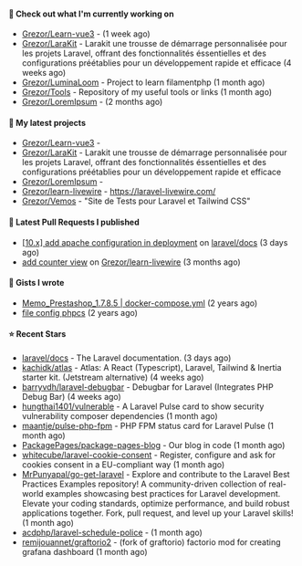 #### 👷 Check out what I'm currently working on

- [Grezor/Learn-vue3](https://github.com/Grezor/Learn-vue3) -  (1 week ago)
- [Grezor/LaraKit](https://github.com/Grezor/LaraKit) - Larakit une trousse de démarrage personnalisée pour les projets Laravel, offrant des fonctionnalités éssentielles et des configurations préétablies pour un développement rapide et efficace (4 weeks ago)
- [Grezor/LuminaLoom](https://github.com/Grezor/LuminaLoom) - Project to learn filamentphp (1 month ago)
- [Grezor/Tools](https://github.com/Grezor/Tools) - Repository of my useful tools or links (1 month ago)
- [Grezor/LoremIpsum](https://github.com/Grezor/LoremIpsum) -  (2 months ago)

#### 🌱 My latest projects

- [Grezor/Learn-vue3](https://github.com/Grezor/Learn-vue3) - 
- [Grezor/LaraKit](https://github.com/Grezor/LaraKit) - Larakit une trousse de démarrage personnalisée pour les projets Laravel, offrant des fonctionnalités éssentielles et des configurations préétablies pour un développement rapide et efficace
- [Grezor/LoremIpsum](https://github.com/Grezor/LoremIpsum) - 
- [Grezor/learn-livewire](https://github.com/Grezor/learn-livewire) - https://laravel-livewire.com/
- [Grezor/Vemos](https://github.com/Grezor/Vemos) - &#34;Site de Tests pour Laravel et Tailwind CSS&#34;

#### 🔨 Latest Pull Requests I published

- [[10.x] add apache configuration in deployment](https://github.com/laravel/docs/pull/9349) on [laravel/docs](https://github.com/laravel/docs) (3 days ago)
- [add counter view](https://github.com/Grezor/learn-livewire/pull/1) on [Grezor/learn-livewire](https://github.com/Grezor/learn-livewire) (3 months ago)

#### 📓 Gists I wrote

- [Memo_Prestashop_1.7.8.5 | docker-compose.yml](https://gist.github.com/eb78b378ed9f40780dc077b361ead337) (2 years ago)
- [file config phpcs](https://gist.github.com/27d8a6056d2e171aed20c26699439861) (2 years ago)

#### ⭐ Recent Stars

- [laravel/docs](https://github.com/laravel/docs) - The Laravel documentation. (3 days ago)
- [kachidk/atlas](https://github.com/kachidk/atlas) - Atlas: A React (Typescript), Laravel, Tailwind &amp; Inertia starter kit. (Jetstream alternative) (4 weeks ago)
- [barryvdh/laravel-debugbar](https://github.com/barryvdh/laravel-debugbar) - Debugbar for Laravel (Integrates PHP Debug Bar) (4 weeks ago)
- [hungthai1401/vulnerable](https://github.com/hungthai1401/vulnerable) - A Laravel Pulse card to show security vulnerability composer dependencies (1 month ago)
- [maantje/pulse-php-fpm](https://github.com/maantje/pulse-php-fpm) - PHP FPM status card for Laravel Pulse (1 month ago)
- [PackagePages/package-pages-blog](https://github.com/PackagePages/package-pages-blog) - Our blog in code (1 month ago)
- [whitecube/laravel-cookie-consent](https://github.com/whitecube/laravel-cookie-consent) - Register, configure and ask for cookies consent in a EU-compliant way (1 month ago)
- [MrPunyapal/go-get-laravel](https://github.com/MrPunyapal/go-get-laravel) - Explore and contribute to the Laravel Best Practices Examples repository! A community-driven collection of real-world examples showcasing best practices for Laravel development. Elevate your coding standards, optimize performance, and build robust applications together. Fork, pull request, and level up your Laravel skills! (1 month ago)
- [acdphp/laravel-schedule-police](https://github.com/acdphp/laravel-schedule-police) -  (1 month ago)
- [remijouannet/graftorio2](https://github.com/remijouannet/graftorio2) - (fork of graftorio) factorio mod for creating grafana dashboard  (1 month ago)
